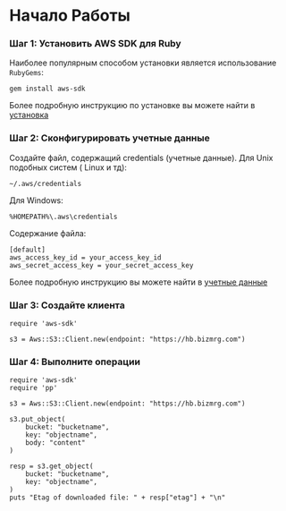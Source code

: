 # Начало Работы
### Шаг 1: Установить AWS SDK для Ruby
Наиболее популярным способом установки является использование ```RubyGems```:
```
gem install aws-sdk
```
Более подробную инструкцию по установке вы можете найти в [установка](https://github.com/mailru/hit-doc/blob/master/ruby/README.md)
### Шаг 2: Сконфигурировать учетные данные
Создайте файл, содержащий credentials (учетные данные).
Для Unix подобных систем ( Linux и тд):
```
~/.aws/credentials
```
Для Windows:
```
%HOMEPATH%\.aws\credentials
```
Содержание файла:
```
[default]
aws_access_key_id = your_access_key_id
aws_secret_access_key = your_secret_access_key
```
Более подробную инструкцию вы можете найти в [учетные данные](https://github.com/mailru/hit-doc/tree/master/ruby/Credentials)
### Шаг 3: Создайте клиента
```
require 'aws-sdk'

s3 = Aws::S3::Client.new(endpoint: "https://hb.bizmrg.com")
```
### Шаг 4: Выполните операции
```
require 'aws-sdk'
require 'pp'

s3 = Aws::S3::Client.new(endpoint: "https://hb.bizmrg.com")

s3.put_object(
    bucket: "bucketname",
    key: "objectname",
    body: "content"
)

resp = s3.get_object(
    bucket: "bucketname",
    key: "objectname",
)
puts "Etag of downloaded file: " + resp["etag"] + "\n"
```
